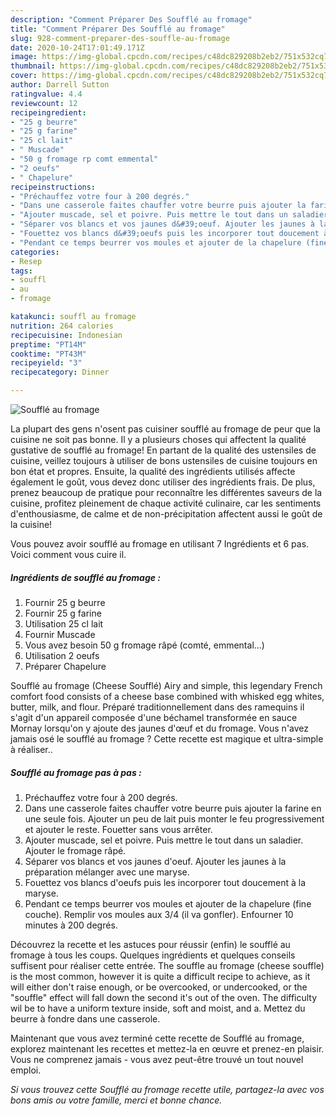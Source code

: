 ```yaml
---
description: "Comment Préparer Des Soufflé au fromage"
title: "Comment Préparer Des Soufflé au fromage"
slug: 928-comment-preparer-des-souffle-au-fromage
date: 2020-10-24T17:01:49.171Z
image: https://img-global.cpcdn.com/recipes/c48dc829208b2eb2/751x532cq70/souffle-au-fromage-photo-principale-de-la-recette.jpg
thumbnail: https://img-global.cpcdn.com/recipes/c48dc829208b2eb2/751x532cq70/souffle-au-fromage-photo-principale-de-la-recette.jpg
cover: https://img-global.cpcdn.com/recipes/c48dc829208b2eb2/751x532cq70/souffle-au-fromage-photo-principale-de-la-recette.jpg
author: Darrell Sutton
ratingvalue: 4.4
reviewcount: 12
recipeingredient:
- "25 g beurre"
- "25 g farine"
- "25 cl lait"
- " Muscade"
- "50 g fromage rp comt emmental"
- "2 oeufs"
- " Chapelure"
recipeinstructions:
- "Préchauffez votre four à 200 degrés."
- "Dans une casserole faites chauffer votre beurre puis ajouter la farine en une seule fois. Ajouter un peu de lait puis monter le feu progressivement et ajouter le reste. Fouetter sans vous arrêter."
- "Ajouter muscade, sel et poivre. Puis mettre le tout dans un saladier. Ajouter le fromage râpé."
- "Séparer vos blancs et vos jaunes d&#39;oeuf. Ajouter les jaunes à la préparation mélanger avec une maryse."
- "Fouettez vos blancs d&#39;oeufs puis les incorporer tout doucement à la maryse."
- "Pendant ce temps beurrer vos moules et ajouter de la chapelure (fine couche). Remplir vos moules aux 3/4 (il va gonfler). Enfourner 10 minutes à 200 degrés."
categories:
- Resep
tags:
- souffl
- au
- fromage

katakunci: souffl au fromage 
nutrition: 264 calories
recipecuisine: Indonesian
preptime: "PT14M"
cooktime: "PT43M"
recipeyield: "3"
recipecategory: Dinner

---
```



![Soufflé au fromage](https://img-global.cpcdn.com/recipes/c48dc829208b2eb2/751x532cq70/souffle-au-fromage-photo-principale-de-la-recette.jpg)

La plupart des gens n'osent pas cuisiner soufflé au fromage de peur que la cuisine ne soit pas bonne. Il y a plusieurs choses qui affectent la qualité gustative de soufflé au fromage! En partant de la qualité des ustensiles de cuisine, veillez toujours à utiliser de bons ustensiles de cuisine toujours en bon état et propres. Ensuite, la qualité des ingrédients utilisés affecte également le goût, vous devez donc utiliser des ingrédients frais. De plus, prenez beaucoup de pratique pour reconnaître les différentes saveurs de la cuisine, profitez pleinement de chaque activité culinaire, car les sentiments d'enthousiasme, de calme et de non-précipitation affectent aussi le goût de la cuisine!

<!--inarticleads1-->

Vous pouvez avoir soufflé au fromage en utilisant 7 Ingrédients et 6 pas. Voici comment vous cuire il.

##### Ingrédients de soufflé au fromage :

1. Fournir 25 g beurre
1. Fournir 25 g farine
1. Utilisation 25 cl lait
1. Fournir  Muscade
1. Vous avez besoin 50 g fromage râpé (comté, emmental...)
1. Utilisation 2 oeufs
1. Préparer  Chapelure


Soufflé au fromage (Cheese Soufflé) Airy and simple, this legendary French comfort food consists of a cheese base combined with whisked egg whites, butter, milk, and flour. Préparé traditionnellement dans des ramequins il s&#39;agit d&#39;un appareil composée d&#39;une béchamel transformée en sauce Mornay lorsqu&#39;on y ajoute des jaunes d&#39;œuf et du fromage. Vous n&#39;avez jamais osé le soufflé au fromage ? Cette recette est magique et ultra-simple à réaliser.. 

<!--inarticleads2-->

##### Soufflé au fromage pas à pas :

1. Préchauffez votre four à 200 degrés.
1. Dans une casserole faites chauffer votre beurre puis ajouter la farine en une seule fois. Ajouter un peu de lait puis monter le feu progressivement et ajouter le reste. Fouetter sans vous arrêter.
1. Ajouter muscade, sel et poivre. Puis mettre le tout dans un saladier. Ajouter le fromage râpé.
1. Séparer vos blancs et vos jaunes d&#39;oeuf. Ajouter les jaunes à la préparation mélanger avec une maryse.
1. Fouettez vos blancs d&#39;oeufs puis les incorporer tout doucement à la maryse.
1. Pendant ce temps beurrer vos moules et ajouter de la chapelure (fine couche). Remplir vos moules aux 3/4 (il va gonfler). Enfourner 10 minutes à 200 degrés.


Découvrez la recette et les astuces pour réussir (enfin) le soufflé au fromage à tous les coups. Quelques ingrédients et quelques conseils suffisent pour réaliser cette entrée. The souffle au fromage (cheese souffle) is the most common, however it is quite a difficult recipe to achieve, as it will either don&#39;t raise enough, or be overcooked, or undercooked, or the &#34;souffle&#34; effect will fall down the second it&#39;s out of the oven. The difficulty wil be to have a uniform texture inside, soft and moist, and a. Mettez du beurre à fondre dans une casserole. 

<!--inarticleads1-->

<p>
Maintenant que vous avez terminé cette recette de Soufflé au fromage, explorez maintenant les recettes et mettez-la en œuvre et prenez-en plaisir. Vous ne comprenez jamais - vous avez peut-être trouvé un tout nouvel emploi.
</p>

<p>
<i>Si vous trouvez cette Soufflé au fromage recette utile, partagez-la avec vos bons amis ou votre famille, merci et bonne chance.</i>
</p>
